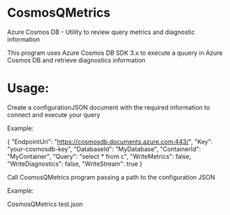 # CosmosQMetrics
Azure Cosmos DB - Utility to review query metrics and diagnostic information

This program uses Azure Cosmos DB SDK 3.x to execute a quuery in Azure Cosmos DB and retrieve diagnostics information

# Usage:

Create a configurationJSON document with the required information to connect and execute your query

Example:

{
  "EndpointUri": "https://cosmosdb.documents.azure.com:443/",
  "Key": "your-cosmosdb-key",
  "DatabaseId": "MyDatabase",
  "ContainerId": "MyContainer",
  "Query": "select * from c",
  "WriteMetrics": false,
  "WriteDiagnostics": false,
  "WriteStream":  true
}


Call CosmosQMetrics program passing a path to the configuration JSON 

Example:

CosmosQMetrics test.json
